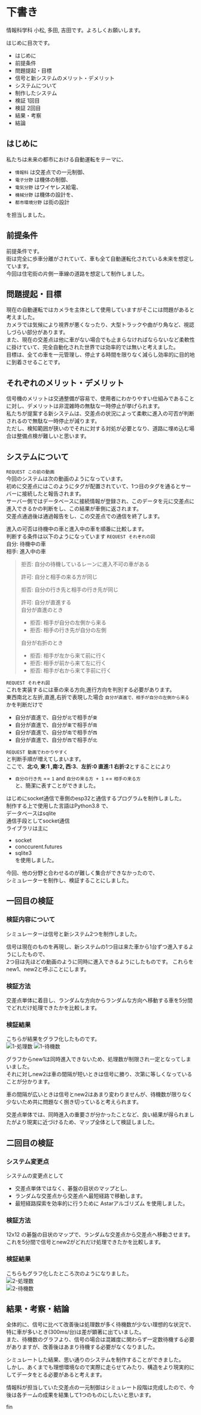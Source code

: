# 下書き

情報科学科 小松, 多田, 吉田です。よろしくお願いします。  

はじめに目次です。  
- はじめに
- 前提条件
- 問題提起・目標
- 信号と新システムのメリット・デメリット
- システムについて
- 制作したシステム
- 検証 1回目
- 検証 2回目
- 結果・考察
- 結論


## はじめに
私たちは未来の都市における自動運転をテーマに、
- `情報科` は交差点での一元制御、
- `電子分野` は機体の制御、
- `電気分野` はワイヤレス給電、
- `機械分野` は機体の設計を、
- `都市環境分野` は街の設計

を担当しました。  

## 前提条件
前提条件です。  
街は完全に歩車分離がされていて、車も全て自動運転化されている未来を想定しています。  
今回は住宅街の片側一車線の道路を想定して制作しました。  


## 問題提起・目標
現在の自動運転ではカメラを主体として使用していますがそこには問題があると考えました。  
カメラでは気候により視界が悪くなったり、大型トラックや曲がり角など、視認しづらい部分があります。  
また、現在の交差点は他に車がない場合でも止まらなければならないなど柔軟性に掛けていて、完全自動化された世界では効率的では無いと考えました。  
目標は、全ての車を一元管理し、停止する時間を限りなく減らし効率的に目的地に到着させることです。  


## それぞれのメリット・デメリット
信号機のメリットは交通整備が容易で、使用者にわかりやすい仕組みであることに対し、デメリットは非混雑時の無駄な一時停止が挙げられます。  
私たちが提案する新システムは、交差点の状況によって柔軟に進入の可否が判断されるので無駄な一時停止が減ります。  
ただし、検知範囲が狭いのでそれに対する対処が必要となり、道路に埋め込む場合は整備点検が難しいと思います。  


## システムについて
`REQUEST この前の動画`  
今回のシステムは次の動画のようになっています。  
初めに交差点にはこのようにタグが配置されていて、1つ目のタグを通るとサーバーに接続したと報告されます。  
サーバー側ではデータベースに接続情報が登録され、このデータを元に交差点に進入できるかの判断をし、この結果が車側に返されます。  
交差点通過後は通過報告をし、この交差点での通信を終了します。  

進入の可否は待機中の車と進入中の車を順番に比較します。  
判断する条件は以下のようになっています
`REQUEST それぞれの図`  
自分: 待機中の車  
相手: 進入中の車  
> 拒否: 自分の待機しているレーンに進入不可の車がある  
> 
> 許可: 自分と相手の来る方が同じ  
> 
> 拒否: 自分の行き先と相手の行き先が同じ  
> 
> 許可: 自分が直進する  
> 自分が直進のとき
> - 拒否: 相手が自分の左側から来る  
> - 拒否: 相手の行き先が自分の左側  
> 
> 自分が右折のとき
> - 拒否: 相手が左から来て前に行く
> - 拒否: 相手が前から来て左に行く
> - 拒否: 相手が右から来て手前に行く

`REQUEST それぞれ図`  
これを実装するには車の来る方向,進行方向を判別する必要があります。  
東西南北と左折,直進,右折で表現した場合 `自分が直進で、相手が自分の左側から来る` かを判断だけで
- 自分が直進で、自分が`北`で相手が`東`
- 自分が直進で、自分が`東`で相手が`南`
- 自分が直進で、自分が`南`で相手が`西`
- 自分が直進で、自分が`西`で相手が`北`

`REQUEST 動画でわかりやすく`  
と判断手順が増えてしまいます。  
ここで、**北:0, 東:1 ,南:2, 西:3**、**左折:0 直進:1 右折:2**とすることにより
- `自分の行き先` == `1` and `自分の来る方 + 1` == `相手の来る方`  
と、簡潔に表すことができました。  

はじめにsocket通信で車側のesp32と通信するプログラムを制作しました。  
制作する上で使用した言語はPython3.8 で、  
データベースはsqlite  
通信手段としてsocket通信  
ライブラリは主に  
- socket  
- conccurent.futures  
- sqlite3  
を使用しました。  

今回、他の分野と合わせるのが難しく集合ができなかったので、  
シミュレーターを制作し、検証することにしました。  


## 一回目の検証
### 検証内容について
シミュレーターは信号と新システム2つを制作しました。  

信号は現在のものを再現し、新システムの1つ目は来た車から1台ずつ進入するようにしたもので、  
2つ目は先ほどの動画のように同時に進入できるようにしたものです。  これらをnew1、new2と呼ぶことにします。  

### 検証方法
交差点単体に着目し、ランダムな方向からランダムな方向へ移動する車を5分間でどれだけ処理できたかを比較します。  

### 検証結果
こちらが結果をグラフ化したものです。  
![1-処理数](https://docs.google.com/spreadsheets/d/e/2PACX-1vSDcloY71481hB0FpkomezlnNjGZpPEFegFVnGm2JX5h_pkD8_AO-UcSNwicodauZi7aXvQntKbFgBz/pubchart?oid=1751094130&format=image)
![1-待機数](https://docs.google.com/spreadsheets/d/e/2PACX-1vSDcloY71481hB0FpkomezlnNjGZpPEFegFVnGm2JX5h_pkD8_AO-UcSNwicodauZi7aXvQntKbFgBz/pubchart?oid=1814756461&format=image)

グラフからnew1は同時進入できないため、処理数が制限され一定となってしまいました。  
それに対しnew2は車の間隔が短いときは信号に勝り、次第に等しくなっていることが分かります。  

車の間隔が広いときは信号とnew2はあまり変わりませんが、待機数が限りなく少ないため共に問題なく捌き切っていると考えられます。  

交差点単体では、同時進入の重要さが分かったことなど、良い結果が得られましたがより現実に近づけるため、マップ全体として検証しました。  


## 二回目の検証
### システム変更点
システムの変更点として
- 交差点単体ではなく、碁盤の目状のマップとし、
- ランダムな交差点から交差点へ最短経路で移動します。  
- 最短経路探索を効率的に行うために Astarアルゴリズム を使用しました。  

### 検証方法
12x12 の碁盤の目状のマップで、ランダムな交差点から交差点へ移動させます。  
これを5分間で信号とnew2がどれだけ処理できたかを比較します。  

### 検証結果
こちらもグラフ化したところ次のようになりました。  
![2-処理数](https://docs.google.com/spreadsheets/d/e/2PACX-1vSDcloY71481hB0FpkomezlnNjGZpPEFegFVnGm2JX5h_pkD8_AO-UcSNwicodauZi7aXvQntKbFgBz/pubchart?oid=522272234&format=image)  
![2-待機数](https://docs.google.com/spreadsheets/d/e/2PACX-1vSDcloY71481hB0FpkomezlnNjGZpPEFegFVnGm2JX5h_pkD8_AO-UcSNwicodauZi7aXvQntKbFgBz/pubchart?oid=1762092698&format=image)  


## 結果・考察・結論
全体的に、信号に比べて改善後は処理数が多く待機数が少ない理想的な状況で、特に車が多いとき(300ms/台)は差が顕著に出ていました。  
また、待機数のグラフより、信号の場合は混雑度に関わらず一定数待機する必要がありますが、改善後はあまり待機する必要がなくなりました。  

シミュレートした結果、思い通りのシステムを制作することができました。  
しかし、あくまでも理想環境なので実際に走らせてみたり、構造をより現実的にしてデータをとる必要があると考えます。  

情報科が担当していた交差点の一元制御はシミュレート段階は完成したので、今後は各チームの成果を結集して1つのものにしたいと思います。  

fin
